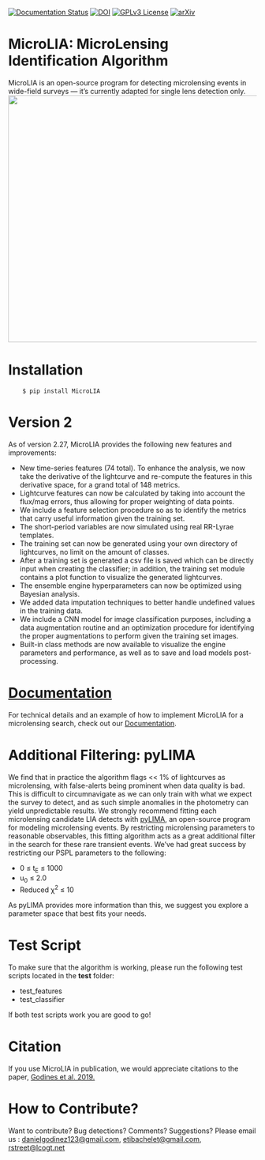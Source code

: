 [![Documentation Status](https://readthedocs.org/projects/microlia/badge/?version=latest)](https://microlia.readthedocs.io/en/latest/?badge=latest)
[![DOI](https://zenodo.org/badge/DOI/10.5281/zenodo.2541465.svg)](https://doi.org/10.5281/zenodo.2541465)
[![GPLv3 License](https://img.shields.io/badge/License-GPL%20v3-yellow.svg)](https://opensource.org/licenses/LGPL-3.0)
[![arXiv](https://img.shields.io/badge/arXiv-2004.14347-b31b1b.svg)](https://arxiv.org/abs/2004.14347)

# MicroLIA: MicroLensing Identification Algorithm
MicroLIA is an open-source program for detecting microlensing events in wide-field surveys — it’s currently adapted for single lens detection only. 
<img src="https://user-images.githubusercontent.com/19847448/51231407-4cce2a80-1918-11e9-8c4b-aaafeddbd335.jpg" width="900" height="500">

# Installation

```
    $ pip install MicroLIA
```

# Version 2

As of version 2.27, MicroLIA provides the following new features and improvements:

* New time-series features (74 total). To enhance the analysis, we now take the derivative of the lightcurve and re-compute the features in this derivative space, for a grand total of 148 metrics.
* Lightcurve features can now be calculated by taking into account the flux/mag errors, thus allowing for proper weighting of data points.
* We include a feature selection procedure so as to identify the metrics that carry useful information given the training set.
* The short-period variables are now simulated using real RR-Lyrae templates.
* The training set can now be generated using your own directory of lightcurves, no limit on the amount of classes.
* After a training set is generated a csv file is saved which can be directly input when creating the classifier; in addition, the training set module contains a plot function to visualize the generated lightcurves.
* The ensemble engine hyperparameters can now be optimized using Bayesian analysis. 
* We added data imputation techniques to better handle undefined values in the training data.
* We include a CNN model for image classification purposes, including a data augmentation routine and an optimization procedure for identifying the proper augmentations to perform given the training set images.
* Built-in class methods are now available to visualize the engine parameters and performance, as well as to save and load models post-processing.


# [Documentation](https://microlia.readthedocs.io/en/latest/?)

For technical details and an example of how to implement MicroLIA for a microlensing search, check out our [Documentation](https://microlia.readthedocs.io/en/latest/?).


# Additional Filtering: pyLIMA

We find that in practice the algorithm flags << 1% of lightcurves as microlensing, with false-alerts being prominent when data quality is bad. This is difficult to circumnavigate as we can only train with what we expect the survey to detect, and as such simple anomalies in the photometry can yield unpredictable results. We strongly recommend fitting each microlensing candidate LIA detects with [pyLIMA](https://github.com/ebachelet/pyLIMA), an open-source program for modeling microlensing events. By restricting microlensing parameters to reasonable observables, this fitting algorithm acts as a great additional filter in the search for these rare transient events. We’ve had great success by restricting our PSPL parameters to the following:

* 0 &le; t<sub>E</sub> &le; 1000
* u<sub>0</sub> &le; 2.0
* Reduced &chi;<sup>2</sup> &le; 10

As pyLIMA provides more information than this, we suggest you explore a parameter space that best fits your needs. 

# Test Script

To make sure that the algorithm is working, please run the following test scripts located in the **test** folder:

* test_features
* test_classifier

If both test scripts work you are good to go!

# Citation

If you use MicroLIA in publication, we would appreciate citations to the paper, [Godines et al. 2019.](https://ui.adsabs.harvard.edu/abs/2019A%26C....2800298G/abstract)

 
# How to Contribute?

Want to contribute? Bug detections? Comments? Suggestions? Please email us : danielgodinez123@gmail.com, etibachelet@gmail.com, rstreet@lcogt.net
